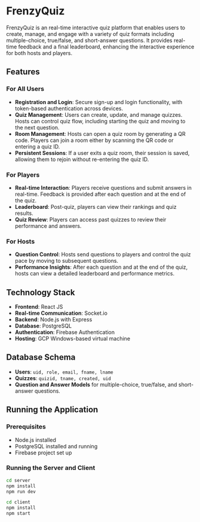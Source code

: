 # FrenzyQuiz

FrenzyQuiz is an real-time interactive quiz platform that enables users to create, manage, and engage with a variety of quiz formats including multiple-choice, true/false, and short-answer questions. It provides real-time feedback and a final leaderboard, enhancing the interactive experience for both hosts and players.

## Features

### For All Users
- **Registration and Login**: Secure sign-up and login functionality, with token-based authentication across devices.
- **Quiz Management**: Users can create, update, and manage quizzes. Hosts can control quiz flow, including starting the quiz and moving to the next question.
- **Room Management**: Hosts can open a quiz room by generating a QR code. Players can join a room either by scanning the QR code or entering a quiz ID.
- **Persistent Sessions**: If a user exits a quiz room, their session is saved, allowing them to rejoin without re-entering the quiz ID.

### For Players
- **Real-time Interaction**: Players receive questions and submit answers in real-time. Feedback is provided after each question and at the end of the quiz.
- **Leaderboard**: Post-quiz, players can view their rankings and quiz results.
- **Quiz Review**: Players can access past quizzes to review their performance and answers.

### For Hosts
- **Question Control**: Hosts send questions to players and control the quiz pace by moving to subsequent questions.
- **Performance Insights**: After each question and at the end of the quiz, hosts can view a detailed leaderboard and performance metrics.

## Technology Stack

- **Frontend**: React JS
- **Real-time Communication**: Socket.io
- **Backend**: Node.js with Express
- **Database**: PostgreSQL
- **Authentication**: Firebase Authentication
- **Hosting**: GCP Windows-based virtual machine

## Database Schema

- **Users**: `uid, role, email, fname, lname`
- **Quizzes**: `quizid, tname, created, uid`
- **Question and Answer Models** for multiple-choice, true/false, and short-answer questions.

## Running the Application

### Prerequisites

- Node.js installed
- PostgreSQL installed and running
- Firebase project set up

### Running the Server and Client
```bash
cd server
npm install
npm run dev

cd client
npm install
npm start

